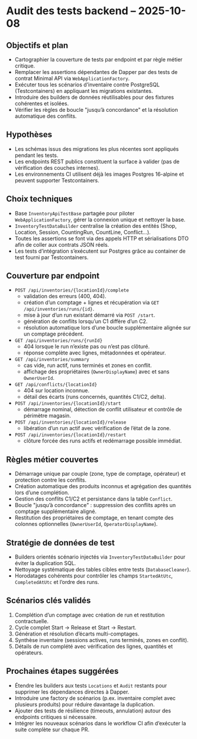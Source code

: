# Audit des tests backend – 2025-10-08

## Objectifs et plan
- Cartographier la couverture de tests par endpoint et par règle métier critique.
- Remplacer les assertions dépendantes de Dapper par des tests de contrat Minimal API via `WebApplicationFactory`.
- Exécuter tous les scénarios d’inventaire contre PostgreSQL (Testcontainers) en appliquant les migrations existantes.
- Introduire des builders de données réutilisables pour des fixtures cohérentes et isolées.
- Vérifier les règles de boucle "jusqu’à concordance" et la résolution automatique des conflits.

## Hypothèses
- Les schémas issus des migrations les plus récentes sont appliqués pendant les tests.
- Les endpoints REST publics constituent la surface à valider (pas de vérification des couches internes).
- Les environnements CI utilisent déjà les images Postgres 16-alpine et peuvent supporter Testcontainers.

## Choix techniques
- Base `InventoryApiTestBase` partagée pour piloter `WebApplicationFactory`, gérer la connexion unique et nettoyer la base.
- `InventoryTestDataBuilder` centralise la création des entités (Shop, Location, Session, CountingRun, CountLine, Conflict…).
- Toutes les assertions se font via des appels HTTP et sérialisations DTO afin de coller aux contrats JSON réels.
- Les tests d’intégration s’exécutent sur Postgres grâce au container de test fourni par Testcontainers.

## Couverture par endpoint
- `POST /api/inventories/{locationId}/complete`
  - validation des erreurs (400, 404).
  - création d’un comptage + lignes et récupération via `GET /api/inventories/runs/{id}`.
  - mise à jour d’un run existant démarré via `POST /start`.
  - génération de conflits lorsqu’un C1 diffère d’un C2.
  - résolution automatique lors d’une boucle supplémentaire alignée sur un comptage précédent.
- `GET /api/inventories/runs/{runId}`
  - 404 lorsque le run n’existe pas ou n’est pas clôturé.
  - réponse complète avec lignes, métadonnées et opérateur.
- `GET /api/inventories/summary`
  - cas vide, run actif, runs terminés et zones en conflit.
  - affichage des propriétaires (`OwnerDisplayName`) avec et sans `OwnerUserId`.
- `GET /api/conflicts/{locationId}`
  - 404 sur location inconnue.
  - détail des écarts (runs concernés, quantités C1/C2, delta).
- `POST /api/inventories/{locationId}/start`
  - démarrage nominal, détection de conflit utilisateur et contrôle de périmètre magasin.
- `POST /api/inventories/{locationId}/release`
  - libération d’un run actif avec vérification de l’état de la zone.
- `POST /api/inventories/{locationId}/restart`
  - clôture forcée des runs actifs et redémarrage possible immédiat.

## Règles métier couvertes
- Démarrage unique par couple (zone, type de comptage, opérateur) et protection contre les conflits.
- Création automatique des produits inconnus et agrégation des quantités lors d’une complétion.
- Gestion des conflits C1/C2 et persistance dans la table `Conflict`.
- Boucle "jusqu’à concordance" : suppression des conflits après un comptage supplémentaire aligné.
- Restitution des propriétaires de comptage, en tenant compte des colonnes optionnelles (`OwnerUserId`, `OperatorDisplayName`).

## Stratégie de données de test
- Builders orientés scénario injectés via `InventoryTestDataBuilder` pour éviter la duplication SQL.
- Nettoyage systématique des tables cibles entre tests (`DatabaseCleaner`).
- Horodatages cohérents pour contrôler les champs `StartedAtUtc`, `CompletedAtUtc` et l’ordre des runs.

## Scénarios clés validés
1. Complétion d’un comptage avec création de run et restitution contractuelle.
2. Cycle complet Start → Release et Start → Restart.
3. Génération et résolution d’écarts multi-comptages.
4. Synthèse inventaire (sessions actives, runs terminés, zones en conflit).
5. Détails de run complété avec vérification des lignes, quantités et opérateurs.

## Prochaines étapes suggérées
- Étendre les builders aux tests `Locations` et `Audit` restants pour supprimer les dépendances directes à Dapper.
- Introduire une factory de scénarios (p.ex. inventaire complet avec plusieurs produits) pour réduire davantage la duplication.
- Ajouter des tests de résilience (timeouts, annulation) autour des endpoints critiques si nécessaire.
- Intégrer les nouveaux scénarios dans le workflow CI afin d’exécuter la suite complète sur chaque PR.
